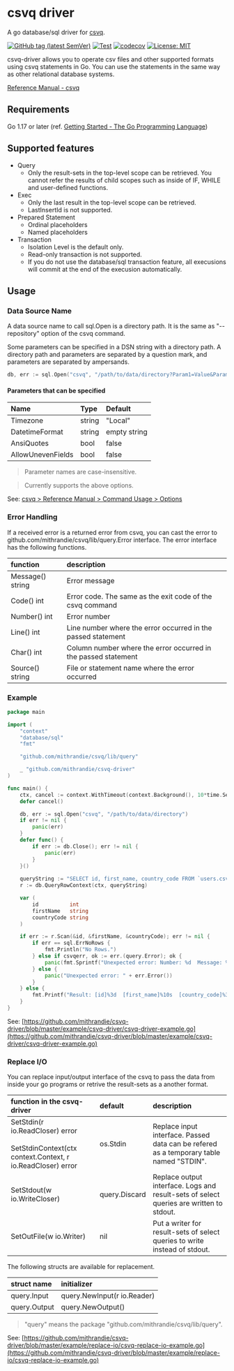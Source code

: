 # csvq driver

A go database/sql driver for [csvq](https://github.com/mithrandie/csvq).

[![GitHub tag (latest SemVer)](https://img.shields.io/github/v/tag/mithrandie/csvq-driver?color=%2320b2aa&label=Latest&sort=semver)](https://github.com/mithrandie/csvq-driver/tags)
[![Test](https://github.com/mithrandie/csvq-driver/actions/workflows/test.yml/badge.svg)](https://github.com/mithrandie/csvq-driver/actions/workflows/test.yml)
[![codecov](https://codecov.io/gh/mithrandie/csvq-driver/branch/master/graph/badge.svg)](https://codecov.io/gh/mithrandie/csvq-driver)
[![License: MIT](https://img.shields.io/badge/License-MIT-lightgrey.svg)](https://opensource.org/licenses/MIT)


csvq-driver allows you to operate csv files and other supported formats using csvq statements in Go.
You can use the statements in the same way as other relational database systems.

[Reference Manual - csvq](https://mithrandie.github.io/csvq/reference)


## Requirements

Go 1.17 or later (ref. [Getting Started - The Go Programming Language](https://golang.org/doc/install))


## Supported features

- Query
  - Only the result-sets in the top-level scope can be retrieved.
    You cannot refer the results of child scopes such as inside of IF, WHILE and user-defined functions.
- Exec
  - Only the last result in the top-level scope can be retrieved.
  - LastInsertId is not supported.
- Prepared Statement
  - Ordinal placeholders
  - Named placeholders
- Transaction
  - Isolation Level is the default only.
  - Read-only transaction is not supported.
  - If you do not use the database/sql transaction feature, all execusions will commit at the end of the execusion automatically.

## Usage

### Data Source Name

A data source name to call sql.Open is a directory path.
It is the same as "--repository" option of the csvq command.

Some parameters can be specified in a DSN string with a directory path.
A directory path and parameters are separated by a question mark, and parameters are separated by ampersands.

```go
db, err := sql.Open("csvq", "/path/to/data/directory?Param1=Value&Param2=Value")
```

#### Parameters that can be specified

| Name              | Type   | Default      |
|:------------------|:-------|:-------------|
| Timezone          | string | "Local"      |
| DatetimeFormat    | string | empty string |
| AnsiQuotes        | bool   | false        |
| AllowUnevenFields | bool   | false        |

> Parameter names are case-insensitive.

> Currently supports the above options.

See: [csvq > Reference Manual > Command Usage > Options](https://mithrandie.github.io/csvq/reference/command.html#options)


### Error Handling

If a received error is a returned error from csvq, you can cast the error to github.com/mithrandie/csvq/lib/query.Error interface.
The error interface has the following functions.

| function         | description                                                    |
|:-----------------|:---------------------------------------------------------------|
| Message() string | Error message                                                  |
| Code() int       | Error code. The same as the exit code of the csvq command      |
| Number() int     | Error number                                                   |
| Line() int       | Line number where the error occurred in the passed statement   |
| Char() int       | Column number where the error occurred in the passed statement |
| Source() string  | File or statement name where the error occurred                |

### Example

```go
package main

import (
	"context"
	"database/sql"
	"fmt"

	"github.com/mithrandie/csvq/lib/query"

	_ "github.com/mithrandie/csvq-driver"
)

func main() {
	ctx, cancel := context.WithTimeout(context.Background(), 10*time.Second)
	defer cancel()

	db, err := sql.Open("csvq", "/path/to/data/directory")
	if err != nil {
		panic(err)
	}
	defer func() {
		if err := db.Close(); err != nil {
			panic(err)
		}
	}()
	
	queryString := "SELECT id, first_name, country_code FROM `users.csv` WHERE id = '12'"
	r := db.QueryRowContext(ctx, queryString)

	var (
		id          int
		firstName   string
		countryCode string
	)

	if err := r.Scan(&id, &firstName, &countryCode); err != nil {
		if err == sql.ErrNoRows {
			fmt.Println("No Rows.")
		} else if csvqerr, ok := err.(query.Error); ok {
			panic(fmt.Sprintf("Unexpected error: Number: %d  Message: %s", csvqerr.Number(), csvqerr.Message()))
		} else {
			panic("Unexpected error: " + err.Error())
		}
	} else {
		fmt.Printf("Result: [id]%3d  [first_name]%10s  [country_code]%3s\n", id, firstName, countryCode)
	}
}
```

See: [https://github.com/mithrandie/csvq-driver/blob/master/example/csvq-driver/csvq-driver-example.go](https://github.com/mithrandie/csvq-driver/blob/master/example/csvq-driver/csvq-driver-example.go)

### Replace I/O

You can replace input/output interface of the csvq to pass the data from inside your go programs or retrive the result-sets as a another format.

| function in the csvq-driver                                                                            | default       | description                                                                             |
|:-------------------------------------------------------------------------------------------------------|:--------------|:----------------------------------------------------------------------------------------|
| SetStdin(r io.ReadCloser) error<br /><br />SetStdinContext(ctx context.Context, r io.ReadCloser) error | os.Stdin      | Replace input interface. Passed data can be refered as a temporary table named "STDIN". |
| SetStdout(w io.WriteCloser)                                                                            | query.Discard | Replace output interface. Logs and result-sets of select queries are written to stdout. |
| SetOutFile(w io.Writer)                                                                                | nil           | Put a writer for result-sets of select queries to write instead of stdout.              |

The following structs are available for replacement.

| struct name  | initializer                 |
|:-------------|:----------------------------|
| query.Input  | query.NewInput(r io.Reader) |
| query.Output | query.NewOutput()           |

> "query" means the package "github.com/mithrandie/csvq/lib/query".


See: [https://github.com/mithrandie/csvq-driver/blob/master/example/replace-io/csvq-replace-io-example.go](https://github.com/mithrandie/csvq-driver/blob/master/example/replace-io/csvq-replace-io-example.go)
